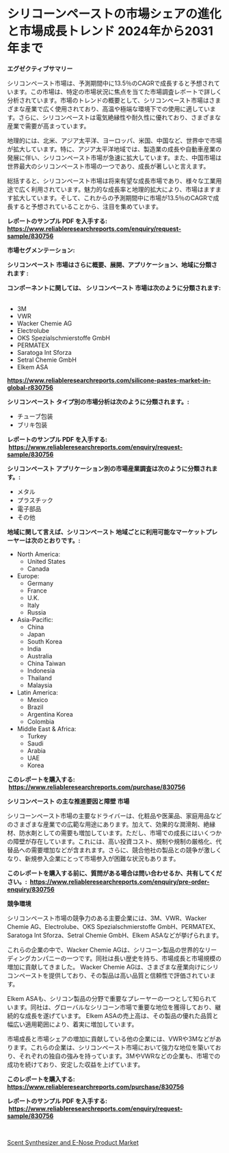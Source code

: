 <p><h1>シリコーンペーストの市場シェアの進化と市場成長トレンド 2024年から2031年まで</h1></p><p><strong>エグゼクティブサマリー</strong></p>
<p><p>シリコンペースト市場は、予測期間中に13.5％のCAGRで成長すると予想されています。この市場は、特定の市場状況に焦点を当てた市場調査レポートで詳しく分析されています。市場のトレンドの概要として、シリコンペースト市場はさまざまな産業で広く使用されており、高温や極端な環境下での使用に適しています。さらに、シリコンペーストは電気絶縁性や耐久性に優れており、さまざまな産業で需要が高まっています。</p><p>地理的には、北米、アジア太平洋、ヨーロッパ、米国、中国など、世界中で市場が拡大しています。特に、アジア太平洋地域では、製造業の成長や自動車産業の発展に伴い、シリコンペースト市場が急速に拡大しています。また、中国市場は世界最大のシリコンペースト市場の一つであり、成長が著しいと言えます。</p><p>総括すると、シリコンペースト市場は将来有望な成長市場であり、様々な工業用途で広く利用されています。魅力的な成長率と地理的拡大により、市場はますます拡大しています。そして、これからの予測期間中に市場が13.5％のCAGRで成長すると予想されていることから、注目を集めています。</p></p>
<p><strong>レポートのサンプル PDF を入手する: <a href="https://www.reliableresearchreports.com/enquiry/request-sample/830756">https://www.reliableresearchreports.com/enquiry/request-sample/830756</a></strong></p>
<p><strong>市場セグメンテーション:</strong></p>
<p><strong> シリコンペースト 市場はさらに概要、展開、アプリケーション、地域に分類されます :</strong></p>
<p><strong>コンポーネントに関しては、 シリコンペースト 市場は次のように分類されます: &nbsp;</strong></p>
<p><ul><li>3M</li><li>VWR</li><li>Wacker Chemie AG</li><li>Electrolube</li><li>OKS Spezialschmierstoffe GmbH</li><li>PERMATEX</li><li>Saratoga Int Sforza</li><li>Setral Chemie GmbH</li><li>Elkem ASA</li></ul></p>
<p><strong><a href="https://www.reliableresearchreports.com/silicone-pastes-market-in-global-r830756">https://www.reliableresearchreports.com/silicone-pastes-market-in-global-r830756</a></strong></p>
<p><strong> シリコンペースト タイプ別の市場分析は次のように分類されます。:</strong></p>
<p><ul><li>チューブ包装</li><li>ブリキ包装</li></ul></p>
<p><strong>レポートのサンプル PDF を入手する: &nbsp;<a href="https://www.reliableresearchreports.com/enquiry/request-sample/830756">https://www.reliableresearchreports.com/enquiry/request-sample/830756</a></strong></p>
<p><strong> シリコンペースト アプリケーション別の市場産業調査は次のように分類されます。:</strong></p>
<p><ul><li>メタル</li><li>プラスチック</li><li>電子部品</li><li>その他</li></ul></p>
<p><strong>地域に関して言えば、シリコンペースト 地域ごとに利用可能なマーケットプレーヤーは次のとおりです。:</strong></p>
<p><ul>
    <li>
        North America:
        <ul>
            <li>United States</li>
            <li>Canada</li>
        </ul>
    </li>
    <li>
        Europe:
        <ul>
            <li>Germany</li>
            <li>France</li>
            <li>U.K.</li>
            <li>Italy</li>
            <li>Russia</li>
        </ul>
    </li>
    <li>
        Asia-Pacific:
        <ul>
            <li>China</li>
            <li>Japan</li>
            <li>South Korea</li>
            <li>India</li>
            <li>Australia</li>
            <li>China Taiwan</li>
            <li>Indonesia</li>
            <li>Thailand</li>
            <li>Malaysia</li>
        </ul>
    </li>
    <li>
        Latin America:
        <ul>
            <li>Mexico</li>
            <li>Brazil</li>
            <li>Argentina Korea</li>
            <li>Colombia</li>
        </ul>
    </li>
    <li>
        Middle East & Africa:
        <ul>
            <li>Turkey</li>
            <li>Saudi</li>
            <li>Arabia</li>
            <li>UAE</li>
            <li>Korea</li>
        </ul>
    </li>
    </ul></p>
<p><strong>このレポートを購入する: &nbsp;<a href="https://www.reliableresearchreports.com/purchase/830756">https://www.reliableresearchreports.com/purchase/830756</a></strong></p>
<p><strong>シリコンペースト の主な推進要因と障壁 市場</strong></p>
<p><p>シリコーンペースト市場の主要なドライバーは、化粧品や医薬品、家庭用品などのさまざまな産業での広範な用途にあります。加えて、効果的な潤滑剤、絶縁材、防水剤としての需要も増加しています。ただし、市場での成長にはいくつかの障壁が存在しています。これには、高い投資コスト、規制や規制の厳格化、代替品への需要増加などが含まれます。さらに、競合他社の製品との競争が激しくなり、新規参入企業にとって市場参入が困難な状況もあります。</p></p>
<p><strong>このレポートを購入する前に、質問がある場合は問い合わせるか、共有してください。:&nbsp; <a href="https://www.reliableresearchreports.com/enquiry/pre-order-enquiry/830756">https://www.reliableresearchreports.com/enquiry/pre-order-enquiry/830756</a></strong></p>
<p><strong>競争環境</strong></p>
<p><p>シリコンペースト市場の競争力のある主要企業には、3M、VWR、Wacker Chemie AG、Electrolube、OKS Spezialschmierstoffe GmbH、PERMATEX、Saratoga Int Sforza、Setral Chemie GmbH、Elkem ASAなどが挙げられます。 </p><p>これらの企業の中で、Wacker Chemie AGは、シリコーン製品の世界的なリーディングカンパニーの一つです。同社は長い歴史を持ち、市場成長と市場規模の増加に貢献してきました。 Wacker Chemie AGは、さまざまな産業向けにシリコンペーストを提供しており、その製品は高い品質と信頼性で評価されています。</p><p>Elkem ASAも、シリコン製品の分野で重要なプレーヤーの一つとして知られています。同社は、グローバルなシリコーン市場で重要な地位を獲得しており、継続的な成長を遂げています。 Elkem ASAの売上高は、その製品の優れた品質と幅広い適用範囲により、着実に増加しています。</p><p>市場成長と市場シェアの増加に貢献している他の企業には、VWRや3Mなどがあります。これらの企業は、シリコンペースト市場において強力な地位を築いており、それぞれの独自の強みを持っています。3MやVWRなどの企業も、市場での成功を続けており、安定した収益を上げています。</p></p>
<p><strong>このレポートを購入する: &nbsp; <a href="https://www.reliableresearchreports.com/purchase/830756">https://www.reliableresearchreports.com/purchase/830756</a></strong></p>
<p><strong>レポートのサンプル PDF を入手する: &nbsp;<a href="https://www.reliableresearchreports.com/enquiry/request-sample/830756">https://www.reliableresearchreports.com/enquiry/request-sample/830756</a></strong><strong></strong></p>
<p>&nbsp;</p>
<p><p><a href="https://github.com/PeterParrish5/Market-Research-Report-List-4/blob/main/scent-synthesizer-and-e-nose-product-market.md">Scent Synthesizer and E-Nose Product Market</a></p></p>
